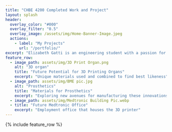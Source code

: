 ```yaml
---
title: "CHBE 4200 Completed Work and Project"
layout: splash
header:
  overlay_color: "#000"
  overlay_filter: "0.5"
  overlay_image: /assets/img/Home-Banner-Image.jpeg
  actions:
    - label: "My Projects"
      url: "/portfolio/"
excerpt: "Elizabeth Gatti is an engineering student with a passion for biomedical innovations. By expanding her skills in additive manufacturing, she hopes to contribute to Medtronic's innovation with improved modeling and production plans."
feature_row:
  - image_path: assets/img/3D Print Organ.png
    alt: "3D organ"
    title: "Future Potential for 3D Printing Organs"
    excerpt: "Unique materials used and combined to find best likeness"
  - image_path: assets/img/BME pic.jpg
    alt: "Prosthetics"
    title: "Materials for Prosthetics"
    excerpt: "Exploring new avenues for manufacturing these innovations"
  - image_path: assets/img/Medtronic Building Pic.webp
  - title: "Future Medtronic Office"
    excerpt: "Employment office that houses the 3D printer"
---
```


{% include feature_row %}

